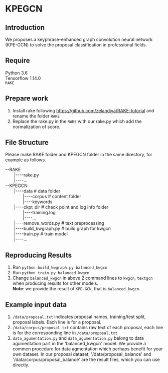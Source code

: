 # KPEGCN
## Introduction
We proposes a keyphrase-enhanced graph convolution neural network (KPE-GCN) to solve the proposal classification in professional fields.
## Require
Python 3.6  
Tensorflow 1.14.0  
`RAKE`  
## Prepare work
1. Install rake following https://github.com/zelandiya/RAKE-tutorial and rename the folder `RAKE`
2. Replace the rake.py in the `RAKE` with our rake.py which add the normalization of score.
## File Structure
Please make RAKE folder and KPEGCN folder in the same directory, for example as follows.

--RAKE  
&emsp;&emsp;|----rake.py  
&emsp;&emsp;|----...  
--KPEGCN  
&emsp;&emsp;|----data # data folder  
&emsp;&emsp;&emsp;&emsp;|----corpus  # content folder  
&emsp;&emsp;&emsp;&emsp;|----keywords   
&emsp;&emsp;|----ckpt_dir # check point and log info folder    
&emsp;&emsp;&emsp;&emsp;|----training.log   
&emsp;&emsp;&emsp;&emsp;|----...      
&emsp;&emsp;|----remove_words.py  # text preprocessing   
&emsp;&emsp;|----build_kwgraph.py  # build graph for kwgcn   
&emsp;&emsp;|----train.py  # train model   
&emsp;&emsp;|----...      
   
## Reproducing Results
1. Run `python build_kwgraph.py balanced_kwgcn`
2. Run `python train.py balanced_kwgcn`
3. Change `balanced_kwgcn` in above 2 command lines to `kwgcn`, `textgcn` when producing results for other models.   
**Note**: we provide the result of `KPE-GCN`, that is `balanced_kwgcn`.  

## Example input data
1. `/data/proposal.txt` indicates proposal names, training/test split, proposal labels. Each line is for a proposal.  
2. `/data/corpus/proposal.txt` contains raw text of each proposal, each line is for the corresponding line in `/data/proposal.txt`  
3. `data_agumentation.py` and `data_agumentation.py` belong to data agumentation part in the 'balanced_kwgcn' model. We provide a commen procedure for data agmentation which perhaps benefit for your own dataset. In our proposal dataset, '/data/proposal_balance' and '/data/corpus/proposal_balance' are the result files, which you can use directly.    
